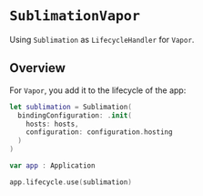 # ``SublimationVapor``

Using `Sublimation` as `LifecycleHandler` for `Vapor`.

## Overview

For `Vapor`, you add it to the lifecycle of the app:

```swift
let sublimation = Sublimation(
  bindingConfiguration: .init(
    hosts: hosts, 
    configuration: configuration.hosting
  )
)

var app : Application

app.lifecycle.use(sublimation)
```
